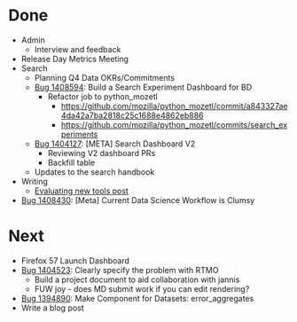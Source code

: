 # Done

* Admin
  * Interview and feedback
* Release Day Metrics Meeting
* Search
  * Planning Q4 Data OKRs/Commitments
  * [Bug 1408594](http://bugzil.la/1408594): Build a Search Experiment Dashboard for BD
    * Refactor job to python_mozetl
      * https://github.com/mozilla/python_mozetl/commit/a843327ae4da42a7ba2818c25c1688e4862eb886
      * https://github.com/mozilla/python_mozetl/commits/search_experiments
  * [Bug 1404127](http://bugzil.la/1404127): [META] Search Dashboard V2
    * Reviewing V2 dashboard PRs
    * Backfill table
  * Updates to the search handbook
* Writing
  * [Evaluating new tools post](https://blog.harterrt.com/new_tools.html)
* [Bug 1408430](http://bugzil.la/1408430): [Meta] Current Data Science Workflow is Clumsy

# Next

* Firefox 57 Launch Dashboard
* [Bug 1404523](http://bugzil.la/1404523): Clearly specify the problem with RTMO
  * Build a project document to aid collaboration with jannis
  * FUW joy - does MD submit work if you can edit rendering?
* [Bug 1394890](http://bugzil.la/1394890): Make Component for Datasets: error_aggregates
* Write a blog post

